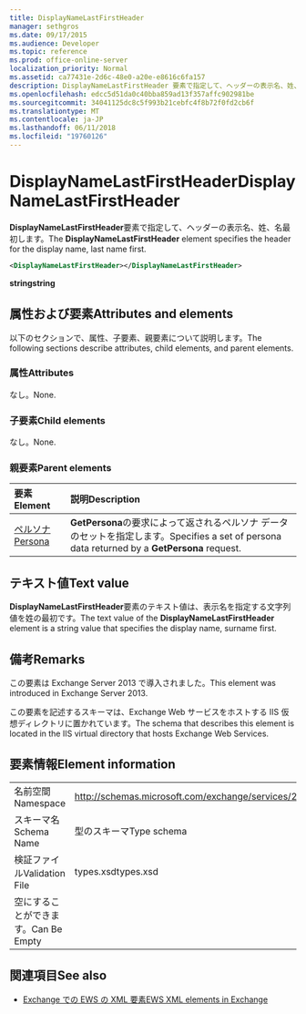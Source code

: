 ```yaml
---
title: DisplayNameLastFirstHeader
manager: sethgros
ms.date: 09/17/2015
ms.audience: Developer
ms.topic: reference
ms.prod: office-online-server
localization_priority: Normal
ms.assetid: ca77431e-2d6c-48e0-a20e-e8616c6fa157
description: DisplayNameLastFirstHeader 要素で指定して、ヘッダーの表示名、姓、名最初します。
ms.openlocfilehash: edcc5d51da0c40bba859ad13f357affc902981be
ms.sourcegitcommit: 34041125dc8c5f993b21cebfc4f8b72f0fd2cb6f
ms.translationtype: MT
ms.contentlocale: ja-JP
ms.lasthandoff: 06/11/2018
ms.locfileid: "19760126"
---
```

# <a name="displaynamelastfirstheader"></a><span data-ttu-id="de0b5-103">DisplayNameLastFirstHeader</span><span class="sxs-lookup"><span data-stu-id="de0b5-103">DisplayNameLastFirstHeader</span></span>

<span data-ttu-id="de0b5-104">**DisplayNameLastFirstHeader**要素で指定して、ヘッダーの表示名、姓、名最初します。</span><span class="sxs-lookup"><span data-stu-id="de0b5-104">The **DisplayNameLastFirstHeader** element specifies the header for the display name, last name first.</span></span> 
  
```xml
<DisplayNameLastFirstHeader></DisplayNameLastFirstHeader>
```

 <span data-ttu-id="de0b5-105">**string**</span><span class="sxs-lookup"><span data-stu-id="de0b5-105">**string**</span></span>
## <a name="attributes-and-elements"></a><span data-ttu-id="de0b5-106">属性および要素</span><span class="sxs-lookup"><span data-stu-id="de0b5-106">Attributes and elements</span></span>

<span data-ttu-id="de0b5-107">以下のセクションで、属性、子要素、親要素について説明します。</span><span class="sxs-lookup"><span data-stu-id="de0b5-107">The following sections describe attributes, child elements, and parent elements.</span></span>
  
### <a name="attributes"></a><span data-ttu-id="de0b5-108">属性</span><span class="sxs-lookup"><span data-stu-id="de0b5-108">Attributes</span></span>

<span data-ttu-id="de0b5-109">なし。</span><span class="sxs-lookup"><span data-stu-id="de0b5-109">None.</span></span>
  
### <a name="child-elements"></a><span data-ttu-id="de0b5-110">子要素</span><span class="sxs-lookup"><span data-stu-id="de0b5-110">Child elements</span></span>

<span data-ttu-id="de0b5-111">なし。</span><span class="sxs-lookup"><span data-stu-id="de0b5-111">None.</span></span>
  
### <a name="parent-elements"></a><span data-ttu-id="de0b5-112">親要素</span><span class="sxs-lookup"><span data-stu-id="de0b5-112">Parent elements</span></span>

|<span data-ttu-id="de0b5-113">**要素**</span><span class="sxs-lookup"><span data-stu-id="de0b5-113">**Element**</span></span>|<span data-ttu-id="de0b5-114">**説明**</span><span class="sxs-lookup"><span data-stu-id="de0b5-114">**Description**</span></span>|
|:-----|:-----|
|[<span data-ttu-id="de0b5-115">ペルソナ</span><span class="sxs-lookup"><span data-stu-id="de0b5-115">Persona</span></span>](persona.md) <br/> |<span data-ttu-id="de0b5-116">**GetPersona**の要求によって返されるペルソナ データのセットを指定します。</span><span class="sxs-lookup"><span data-stu-id="de0b5-116">Specifies a set of persona data returned by a **GetPersona** request.</span></span>  <br/> |
   
## <a name="text-value"></a><span data-ttu-id="de0b5-117">テキスト値</span><span class="sxs-lookup"><span data-stu-id="de0b5-117">Text value</span></span>

<span data-ttu-id="de0b5-118">**DisplayNameLastFirstHeader**要素のテキスト値は、表示名を指定する文字列値を姓の最初です。</span><span class="sxs-lookup"><span data-stu-id="de0b5-118">The text value of the **DisplayNameLastFirstHeader** element is a string value that specifies the display name, surname first.</span></span> 
  
## <a name="remarks"></a><span data-ttu-id="de0b5-119">備考</span><span class="sxs-lookup"><span data-stu-id="de0b5-119">Remarks</span></span>

<span data-ttu-id="de0b5-120">この要素は Exchange Server 2013 で導入されました。</span><span class="sxs-lookup"><span data-stu-id="de0b5-120">This element was introduced in Exchange Server 2013.</span></span>
  
<span data-ttu-id="de0b5-121">この要素を記述するスキーマは、Exchange Web サービスをホストする IIS 仮想ディレクトリに置かれています。</span><span class="sxs-lookup"><span data-stu-id="de0b5-121">The schema that describes this element is located in the IIS virtual directory that hosts Exchange Web Services.</span></span>
  
## <a name="element-information"></a><span data-ttu-id="de0b5-122">要素情報</span><span class="sxs-lookup"><span data-stu-id="de0b5-122">Element information</span></span>

|||
|:-----|:-----|
|<span data-ttu-id="de0b5-123">名前空間</span><span class="sxs-lookup"><span data-stu-id="de0b5-123">Namespace</span></span>  <br/> |http://schemas.microsoft.com/exchange/services/2006/types  <br/> |
|<span data-ttu-id="de0b5-124">スキーマ名</span><span class="sxs-lookup"><span data-stu-id="de0b5-124">Schema Name</span></span>  <br/> |<span data-ttu-id="de0b5-125">型のスキーマ</span><span class="sxs-lookup"><span data-stu-id="de0b5-125">Type schema</span></span>  <br/> |
|<span data-ttu-id="de0b5-126">検証ファイル</span><span class="sxs-lookup"><span data-stu-id="de0b5-126">Validation File</span></span>  <br/> |<span data-ttu-id="de0b5-127">types.xsd</span><span class="sxs-lookup"><span data-stu-id="de0b5-127">types.xsd</span></span>  <br/> |
|<span data-ttu-id="de0b5-128">空にすることができます。</span><span class="sxs-lookup"><span data-stu-id="de0b5-128">Can Be Empty</span></span>  <br/> ||
   
## <a name="see-also"></a><span data-ttu-id="de0b5-129">関連項目</span><span class="sxs-lookup"><span data-stu-id="de0b5-129">See also</span></span>

- [<span data-ttu-id="de0b5-130">Exchange での EWS の XML 要素</span><span class="sxs-lookup"><span data-stu-id="de0b5-130">EWS XML elements in Exchange</span></span>](ews-xml-elements-in-exchange.md)


